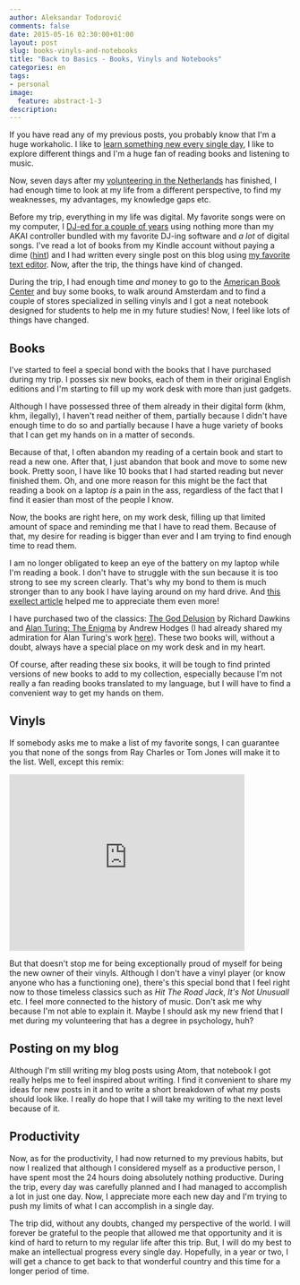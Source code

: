 ```yaml
---
author: Aleksandar Todorović
comments: false
date: 2015-05-16 02:30:00+01:00
layout: post
slug: books-vinyls-and-notebooks
title: "Back to Basics - Books, Vinyls and Notebooks"
categories: en
tags:
- personal
image:
  feature: abstract-1-3
description:
---
```


If you have read any of my previous posts, you probably know that I'm a huge workaholic. I like to [learn something new every single day](https://r3bl.github.io/en/learn-something-every-day/), I like to explore different things and I'm a huge fan of reading books and listening to music.

Now, seven days after my [volunteering in the Netherlands](https://r3bl.github.io/en/evs-netherlands-experience/) has finished, I had enough time to look at my life from a different perspective, to find my weaknesses, my advantages, my knowledge gaps etc.

Before my trip, everything in my life was digital. My favorite songs were on my computer, I [DJ-ed for a couple of years](https://r3bl.github.io/en/quitting-djing/) using nothing more than my AKAI controller bundled with my favorite DJ-ing software and *a lot* of digital songs. I've read a lot of books from my Kindle account without paying a dime ([hint](https://www.reddit.com/r/freeebooks)) and I had written every single post on this blog using [my favorite text editor](http://r3bl.github.io/en/why-github-is-my-favorite-company/#atom-text-editor). Now, after the trip, the things have kind of changed.

During the trip, I had enough time _and_ money to go to the [American Book Center](http://www.abc.nl/) and buy some books, to walk around Amsterdam and to find a couple of stores specialized in selling vinyls and I got a neat notebook designed for students to help me in my future studies! Now, I feel like lots of things have changed.

## Books

I've started to feel a special bond with the books that I have purchased during my trip. I posses six new books, each of them in their original English editions and I'm starting to fill up my work desk with more than just gadgets.

Although I have possessed three of them already in their digital form (khm, khm, ilegally), I haven't read neither of them, partially because I didn't have enough time to do so and partially because I have a huge variety of books that I can get my hands on in a matter of seconds.

Because of that, I often abandon my reading of a certain book and start to read a new one. After that, I just abandon that book and move to some new book. Pretty soon, I have like 10 books that I had started reading but never finished them. Oh, and one more reason for this might be the fact that reading a book on a laptop _is_ a pain in the ass, regardless of the fact that I find it easier than most of the people I know.

Now, the books are right here, on my work desk, filling up that limited amount of space and reminding me that I have to read them. Because of that, my desire for reading is bigger than ever and I am trying to find enough time to read them.

I am no longer obligated to keep an eye of the battery on my laptop while I'm reading a book. I don't have to struggle with the sun because it is too strong to see my screen clearly. That's why my bond to them is much stronger than to any book I have laying around on my hard drive. And [this exellect article](https://medium.com/gone/how-this-tokyo-bookstore-made-me-fall-back-in-love-with-print-5674a68d6e59) helped me to appreciate them even more!

I have purchased two of the classics: [The God Delusion](https://www.goodreads.com/book/show/573607.The_God_Delusion) by Richard Dawkins and [Alan Turing: The Enigma](https://www.goodreads.com/book/show/22501993-alan-turing) by Andrew Hodges (I had already shared my admiration for Alan Turing's work [here](https://r3bl.github.io/en/alan-turing/)). These two books will, without a doubt, always have a special place on my work desk and in my heart.

Of course, after reading these six books, it will be tough to find printed versions of new books to add to my collection, especially because I'm not really a fan reading books translated to my language, but I will have to find a convenient way to get my hands on them.

## Vinyls

If somebody asks me to make a list of my favorite songs, I can guarantee you that none of the songs from Ray Charles or Tom Jones will make it to the list. Well, except this remix:

<iframe width="420" height="315" src="https://www.youtube-nocookie.com/embed/7H0g1euywnk" frameborder="0" allowfullscreen></iframe>

But that doesn't stop me for being exceptionally proud of myself for being the new owner of their vinyls. Although I don't have a vinyl player (or know anyone who has a functioning one), there's this special bond that I feel right now to those timeless classics such as _Hit The Road Jack_, _It's Not Unusuall_ etc. I feel more connected to the history of music. Don't ask me why because I'm not able to explain it. Maybe I should ask my new friend that I met during my volunteering that has a degree in psychology, huh?

## Posting on my blog

Although I'm still writing my blog posts using Atom, that notebook I got really helps me to feel inspired about writing. I find it convenient to share my ideas for new posts in it and to write a short breakdown of what my posts should look like. I really do hope that I will take my writing to the next level because of it.

## Productivity

Now, as for the productivity, I had now returned to my previous habits, but now I realized that although I considered myself as a productive person, I have spent most the 24 hours doing absolutely nothing productive. During the trip, every day was carefully planned and I had managed to accomplish a lot in just one day. Now, I appreciate more each new day and I'm trying to push my limits of what I can accomplish in a single day.

The trip did, without any doubts, changed my perspective of the world. I will forever be grateful to the people that allowed me that opportunity and it is kind of hard to return to my regular life after this trip. But, I will do my best to make an intellectual progress every single day. Hopefully, in a year or two, I will get a chance to get back to that wonderful country and this time for a longer period of time.
